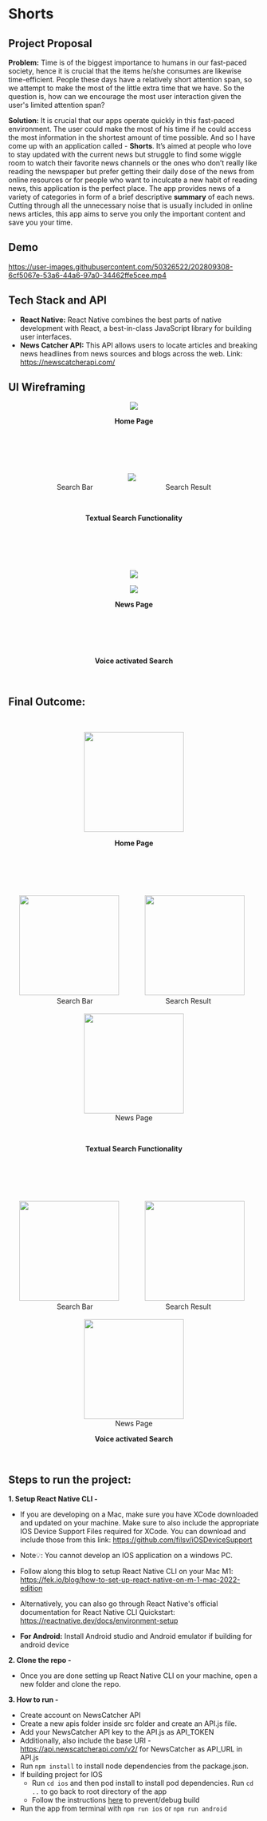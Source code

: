 # Shorts

## Project Proposal

**Problem:** Time is of the biggest importance to humans in our fast-paced society, hence it is crucial that the items he/she consumes are likewise time-efficient. People these days have a relatively short attention span, so we attempt to make the most of the little extra time that we have. So the question is, how can we encourage the most user interaction given the user's limited attention span?

**Solution:** It is crucial that our apps operate quickly in this fast-paced environment. The user could make the most of his time if he could access the most information in the shortest amount of time possible. And so I have come up with an application called - **Shorts**. It’s aimed at people who love to stay updated with the current news but struggle to find some wiggle room to watch their favorite news channels or the ones who don’t really like reading the newspaper but prefer getting their daily dose of the news from online resources or for people who want to inculcate a new habit of reading news, this application is the perfect place. The app provides news of a variety of categories in form of a brief descriptive <b>summary</b> of each news. Cutting through all the unnecessary noise that is usually included in online news articles, this app aims to serve you only the important content and save you your time.


## Demo


https://user-images.githubusercontent.com/50326522/202809308-6cf5067e-53a6-44a6-97a0-34462ffe5cee.mp4 


## Tech Stack and API

- **React Native:** React Native combines the best parts of native development with React, a best-in-class JavaScript library for building user interfaces.
- **News Catcher API:** This API allows users to locate articles and breaking news headlines from news sources and blogs across the web. Link: https://newscatcherapi.com/

## UI Wireframing

<p align=center>
<img src= "ShortsNative/assets/home_page_ui.png"/>
</p>
<p align=center><b>Home Page</b></p>

<br>
<br>
<br>
<br>

<p align=center>
<img src= "ShortsNative/assets/textual_search.png"> &nbsp <br>Search Bar  &nbsp &nbsp &nbsp &nbsp &nbsp &nbsp &nbsp &nbsp &nbsp &nbsp &nbsp &nbsp &nbsp &nbsp &nbsp &nbsp &nbsp &nbsp  Search Result</img>

</p>

<br>

<p align=center><b>Textual Search Functionality</b></p>

<br>
<br>
<br>
<br>

<p align=center>
<img src= "ShortsNative/assets/news_page.png"/>

</p>

<p align=center>
<img src= "ShortsNative/assets/voice_search.png"/>
</p>
<p align=center><b>News Page</b></p>

<br>
<br>
<br>
<br>

<p align=center><b>Voice activated Search</b></p>

<br>

## Final Outcome:

<br>
<p align=center>
<img src= "ShortsNative/assets/HomePage.png" style="width: 200px;"/>
</p>
<p align=center><b>Home Page</b></p>

<br>
<br>
<br>
<br>

<p align=center>
<img src= "ShortsNative/assets/KeywordSearch.png" style="width: 200px;"> &nbsp &nbsp  &nbsp &nbsp &nbsp &nbsp <img src= "ShortsNative/assets/KeySearchResult.png" style="width: 200px;"/> &nbsp <br>Search Bar  &nbsp &nbsp &nbsp &nbsp &nbsp &nbsp &nbsp &nbsp &nbsp &nbsp &nbsp &nbsp &nbsp &nbsp &nbsp &nbsp &nbsp &nbsp  Search Result</img>  <br><br> <img src= "ShortsNative/assets/ChessPage.png" style="width: 200px;"/> <br> News Page

</p>

<br>

<p align=center><b>Textual Search Functionality</b></p>

<br>
<br>
<br>
<br>

<p align=center>
<img src= "ShortsNative/assets/VoiceSearch.png" style="width: 200px;"> &nbsp &nbsp  &nbsp &nbsp &nbsp &nbsp <img src= "ShortsNative/assets/EM.png" style="width: 200px;"/> &nbsp <br>Search Bar  &nbsp &nbsp &nbsp &nbsp &nbsp &nbsp &nbsp &nbsp &nbsp &nbsp &nbsp &nbsp &nbsp &nbsp &nbsp &nbsp &nbsp &nbsp  Search Result</img>  <br><br> <img src= "ShortsNative/assets/EmNewspage.png" style="width: 200px;"/> <br> News Page

</p>

<p align=center><b>Voice activated Search</b></p>

<br>

## Steps to run the project:

**1. Setup React Native CLI -**

- If you are developing on a Mac, make sure you have XCode downloaded and updated on your machine. Make sure to also include the appropriate IOS Device Support Files required for XCode. You can download and include those from this link:
  https://github.com/filsv/iOSDeviceSupport

- Note💡: You cannot develop an IOS application on a windows PC.

- Follow along this blog to setup React Native CLI on your Mac M1:
  https://fek.io/blog/how-to-set-up-react-native-on-m-1-mac-2022-edition

- Alternatively, you can also go through React Native's official documentation for React Native CLI Quickstart:
  https://reactnative.dev/docs/environment-setup

- **For Android:**
  Install Android studio and Android emulator if building for android device

**2. Clone the repo -**

- Once you are done setting up React Native CLI on your machine, open a new folder and clone the repo.

**3. How to run -**

- Create account on NewsCatcher API
- Create a new apis folder inside src folder and create an API.js file.
- Add your NewsCatcher API key to the API.js as API_TOKEN
- Additionally, also include the base URI - https://api.newscatcherapi.com/v2/ for NewsCatcher as API_URL in API.js
- Run `npm install` to install node dependencies from the package.json.
- If building project for IOS
  - Run `cd ios` and then pod install to install pod dependencies. Run `cd ..` to go back to root directory of the app
  - Follow the instructions [here](https://github.com/aiba/react-native-m1) to prevent/debug build
- Run the app from terminal with `npm run ios` or `npm run android`
